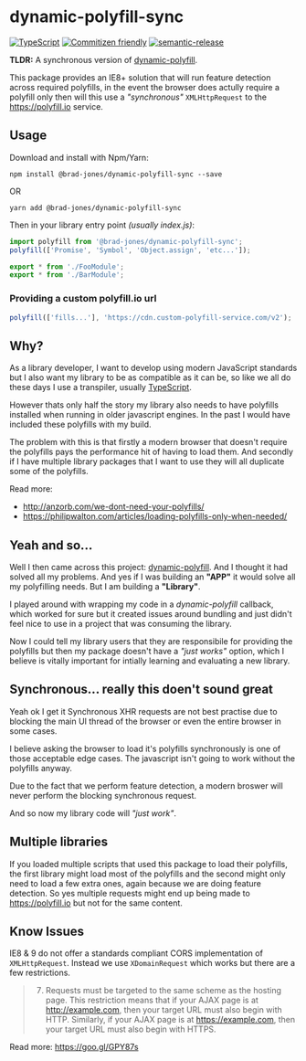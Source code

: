 # dynamic-polyfill-sync
[![TypeScript](https://img.shields.io/badge/%3C%2F%3E-TypeScript-blue.svg)](https://www.typescriptlang.org/)
[![Commitizen friendly](https://img.shields.io/badge/commitizen-friendly-brightgreen.svg)](http://commitizen.github.io/cz-cli/)
[![semantic-release](https://img.shields.io/badge/%20%20%F0%9F%93%A6%F0%9F%9A%80-semantic--release-e10079.svg)](https://github.com/semantic-release/semantic-release)

__TLDR:__ A synchronous version of [dynamic-polyfill](https://github.com/PascalAOMS/dynamic-polyfill).

This package provides an IE8+ solution that will run feature detection across
required polyfills, in the event the browser does actully require a polyfill
only then will this use a _"synchronous"_ `XMLHttpRequest` to the
https://polyfill.io service.

## Usage
Download and install with Npm/Yarn:

```
npm install @brad-jones/dynamic-polyfill-sync --save
```

OR

```
yarn add @brad-jones/dynamic-polyfill-sync
```

Then in your library entry point _(usually index.js)_:

```js
import polyfill from '@brad-jones/dynamic-polyfill-sync';
polyfill(['Promise', 'Symbol', 'Object.assign', 'etc...']);

export * from './FooModule';
export * from './BarModule';
```

### Providing a custom polyfill.io url
```js
polyfill(['fills...'], 'https://cdn.custom-polyfill-service.com/v2');
```

## Why?
As a library developer, I want to develop using modern JavaScript standards
but I also want my library to be as compatible as it can be, so like we all do
these days I use a transpiler, usually [TypeScript](https://www.typescriptlang.org/).

However thats only half the story my library also needs to have polyfills
installed when running in older javascript engines. In the past I would have
included these polyfills with my build.

The problem with this is that firstly a modern browser that doesn't require the
polyfills pays the performance hit of having to load them. And secondly if I
have multiple library packages that I want to use they will all duplicate some
of the polyfills.

Read more:

- http://anzorb.com/we-dont-need-your-polyfills/
- https://philipwalton.com/articles/loading-polyfills-only-when-needed/

## Yeah and so...
Well I then came across this project: [dynamic-polyfill](https://github.com/PascalAOMS/dynamic-polyfill).
And I thought it had solved all my problems. And yes if I was building an
__"APP"__ it would solve all my polyfilling needs. But I am building a __"Library"__.

I played around with wrapping my code in a _dynamic-polyfill_ callback, which
worked for sure but it created issues around bundling and just didn't feel nice
to use in a project that was consuming the library.

Now I could tell my library users that they are responsibile for providing the
polyfills but then my package doesn't have a _"just works"_ option, which I
believe is vitally important for intially learning and evaluating a new library.

## Synchronous... really this doen't sound great
Yeah ok I get it Synchronous XHR requests are not best practise due to blocking
the main UI thread of the browser or even the entire browser in some cases.

I believe asking the browser to load it's polyfills synchronously is one of
those acceptable edge cases. The javascript isn't going to work without the
polyfills anyway.

Due to the fact that we perform feature detection, a modern broswer will never
perform the blocking synchronous request.

And so now my library code will _"just work"_.

## Multiple libraries
If you loaded multiple scripts that used this package to load their polyfills,
the first library might load most of the polyfills and the second might only
need to load a few extra ones, again because we are doing feature detection.
So yes multiple requests might end up being made to https://polyfill.io but
not for the same content.

## Know Issues
IE8 & 9 do not offer a standards compliant CORS implementation of `XMLHttpRequest`.
Instead we use `XDomainRequest` which works but there are a few restrictions.

> 7. Requests must be targeted to the same scheme as the hosting page.
     This restriction means that if your AJAX page is at http://example.com,
     then your target URL must also begin with HTTP. Similarly, if your
     AJAX page is at https://example.com, then your target URL must also
     begin with HTTPS.

Read more: https://goo.gl/GPY87s
